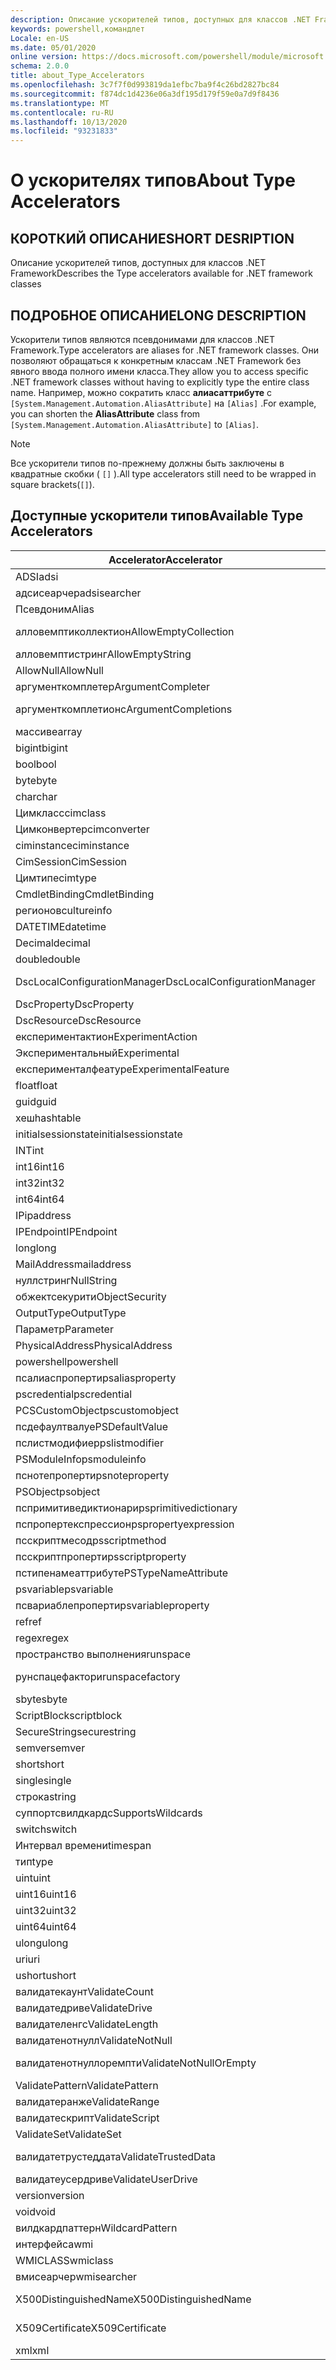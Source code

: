 ```yaml
---
description: Описание ускорителей типов, доступных для классов .NET Framework
keywords: powershell,командлет
Locale: en-US
ms.date: 05/01/2020
online version: https://docs.microsoft.com/powershell/module/microsoft.powershell.core/about/about_type_accelerators?view=powershell-7.1&WT.mc_id=ps-gethelp
schema: 2.0.0
title: about_Type_Accelerators
ms.openlocfilehash: 3c7f7f0d993819da1efbc7ba9f4c26bd2827bc84
ms.sourcegitcommit: f874dc1d4236e06a3df195d179f59e0a7d9f8436
ms.translationtype: MT
ms.contentlocale: ru-RU
ms.lasthandoff: 10/13/2020
ms.locfileid: "93231833"
---
```

# <a name="about-type-accelerators"></a><span data-ttu-id="d38cb-104">О ускорителях типов</span><span class="sxs-lookup"><span data-stu-id="d38cb-104">About Type Accelerators</span></span>

## <a name="short-desription"></a><span data-ttu-id="d38cb-105">КОРОТКИЙ ОПИСАНИЕ</span><span class="sxs-lookup"><span data-stu-id="d38cb-105">SHORT DESRIPTION</span></span>
<span data-ttu-id="d38cb-106">Описание ускорителей типов, доступных для классов .NET Framework</span><span class="sxs-lookup"><span data-stu-id="d38cb-106">Describes the Type accelerators available for .NET framework classes</span></span>

## <a name="long-description"></a><span data-ttu-id="d38cb-107">ПОДРОБНОЕ ОПИСАНИЕ</span><span class="sxs-lookup"><span data-stu-id="d38cb-107">LONG DESCRIPTION</span></span>

<span data-ttu-id="d38cb-108">Ускорители типов являются псевдонимами для классов .NET Framework.</span><span class="sxs-lookup"><span data-stu-id="d38cb-108">Type accelerators are aliases for .NET framework classes.</span></span> <span data-ttu-id="d38cb-109">Они позволяют обращаться к конкретным классам .NET Framework без явного ввода полного имени класса.</span><span class="sxs-lookup"><span data-stu-id="d38cb-109">They allow you to access specific .NET framework classes without having to explicitly type the entire class name.</span></span> <span data-ttu-id="d38cb-110">Например, можно сократить класс **алиасаттрибуте** с `[System.Management.Automation.AliasAttribute]` на `[Alias]` .</span><span class="sxs-lookup"><span data-stu-id="d38cb-110">For example, you can shorten the **AliasAttribute** class from `[System.Management.Automation.AliasAttribute]` to `[Alias]`.</span></span>

> [!NOTE]
> <span data-ttu-id="d38cb-111">Все ускорители типов по-прежнему должны быть заключены в квадратные скобки ( `[]` ).</span><span class="sxs-lookup"><span data-stu-id="d38cb-111">All type accelerators still need to be wrapped in square brackets(`[]`).</span></span>

## <a name="available-type-accelerators"></a><span data-ttu-id="d38cb-112">Доступные ускорители типов</span><span class="sxs-lookup"><span data-stu-id="d38cb-112">Available Type Accelerators</span></span>

|        <span data-ttu-id="d38cb-113">Accelerator</span><span class="sxs-lookup"><span data-stu-id="d38cb-113">Accelerator</span></span>          |                           <span data-ttu-id="d38cb-114">Полное имя класса</span><span class="sxs-lookup"><span data-stu-id="d38cb-114">Full Class Name</span></span>                           |
|---------------------------- | ------------------------------------------------------------------- |
|<span data-ttu-id="d38cb-115">ADSI</span><span class="sxs-lookup"><span data-stu-id="d38cb-115">adsi</span></span>                         | <span data-ttu-id="d38cb-116">System. DirectoryServices. DirectoryEntry</span><span class="sxs-lookup"><span data-stu-id="d38cb-116">System.DirectoryServices.DirectoryEntry</span></span>                             |
|<span data-ttu-id="d38cb-117">адсисеарчер</span><span class="sxs-lookup"><span data-stu-id="d38cb-117">adsisearcher</span></span>                 | <span data-ttu-id="d38cb-118">System. DirectoryServices. DirectorySearcher</span><span class="sxs-lookup"><span data-stu-id="d38cb-118">System.DirectoryServices.DirectorySearcher</span></span>                          |
|<span data-ttu-id="d38cb-119">Псевдоним</span><span class="sxs-lookup"><span data-stu-id="d38cb-119">Alias</span></span>                        | <span data-ttu-id="d38cb-120">System. Management. Automation. Алиасаттрибуте</span><span class="sxs-lookup"><span data-stu-id="d38cb-120">System.Management.Automation.AliasAttribute</span></span>                         |
|<span data-ttu-id="d38cb-121">алловемптиколлектион</span><span class="sxs-lookup"><span data-stu-id="d38cb-121">AllowEmptyCollection</span></span>         | <span data-ttu-id="d38cb-122">System. Management. Automation. Алловемптиколлектионаттрибуте</span><span class="sxs-lookup"><span data-stu-id="d38cb-122">System.Management.Automation.AllowEmptyCollectionAttribute</span></span>          |
|<span data-ttu-id="d38cb-123">алловемптистринг</span><span class="sxs-lookup"><span data-stu-id="d38cb-123">AllowEmptyString</span></span>             | <span data-ttu-id="d38cb-124">System. Management. Automation. Алловемптистрингаттрибуте</span><span class="sxs-lookup"><span data-stu-id="d38cb-124">System.Management.Automation.AllowEmptyStringAttribute</span></span>              |
|<span data-ttu-id="d38cb-125">AllowNull</span><span class="sxs-lookup"><span data-stu-id="d38cb-125">AllowNull</span></span>                    | <span data-ttu-id="d38cb-126">System. Management. Automation. Алловнуллаттрибуте</span><span class="sxs-lookup"><span data-stu-id="d38cb-126">System.Management.Automation.AllowNullAttribute</span></span>                     |
|<span data-ttu-id="d38cb-127">аргументкомплетер</span><span class="sxs-lookup"><span data-stu-id="d38cb-127">ArgumentCompleter</span></span>            | <span data-ttu-id="d38cb-128">System. Management. Automation. Аргументкомплетераттрибуте</span><span class="sxs-lookup"><span data-stu-id="d38cb-128">System.Management.Automation.ArgumentCompleterAttribute</span></span>             |
|<span data-ttu-id="d38cb-129">аргументкомплетионс</span><span class="sxs-lookup"><span data-stu-id="d38cb-129">ArgumentCompletions</span></span>          | <span data-ttu-id="d38cb-130">System. Management. Automation. Аргументкомплетионсаттрибуте</span><span class="sxs-lookup"><span data-stu-id="d38cb-130">System.Management.Automation.ArgumentCompletionsAttribute</span></span>           |
|<span data-ttu-id="d38cb-131">массиве</span><span class="sxs-lookup"><span data-stu-id="d38cb-131">array</span></span>                        | <span data-ttu-id="d38cb-132">System.Array</span><span class="sxs-lookup"><span data-stu-id="d38cb-132">System.Array</span></span>                                                        |
|<span data-ttu-id="d38cb-133">bigint</span><span class="sxs-lookup"><span data-stu-id="d38cb-133">bigint</span></span>                       | <span data-ttu-id="d38cb-134">System. Numerics. BigInteger</span><span class="sxs-lookup"><span data-stu-id="d38cb-134">System.Numerics.BigInteger</span></span>                                          |
|<span data-ttu-id="d38cb-135">bool</span><span class="sxs-lookup"><span data-stu-id="d38cb-135">bool</span></span>                         | <span data-ttu-id="d38cb-136">System.Boolean</span><span class="sxs-lookup"><span data-stu-id="d38cb-136">System.Boolean</span></span>                                                      |
|<span data-ttu-id="d38cb-137">byte</span><span class="sxs-lookup"><span data-stu-id="d38cb-137">byte</span></span>                         | <span data-ttu-id="d38cb-138">System.Byte</span><span class="sxs-lookup"><span data-stu-id="d38cb-138">System.Byte</span></span>                                                         |
|<span data-ttu-id="d38cb-139">char</span><span class="sxs-lookup"><span data-stu-id="d38cb-139">char</span></span>                         | <span data-ttu-id="d38cb-140">System.Char</span><span class="sxs-lookup"><span data-stu-id="d38cb-140">System.Char</span></span>                                                         |
|<span data-ttu-id="d38cb-141">Цимкласс</span><span class="sxs-lookup"><span data-stu-id="d38cb-141">cimclass</span></span>                     | <span data-ttu-id="d38cb-142">Microsoft. Management. Infrastructure. Цимкласс</span><span class="sxs-lookup"><span data-stu-id="d38cb-142">Microsoft.Management.Infrastructure.CimClass</span></span>                        |
|<span data-ttu-id="d38cb-143">Цимконвертер</span><span class="sxs-lookup"><span data-stu-id="d38cb-143">cimconverter</span></span>                 | <span data-ttu-id="d38cb-144">Microsoft. Management. Infrastructure. Цимконвертер</span><span class="sxs-lookup"><span data-stu-id="d38cb-144">Microsoft.Management.Infrastructure.CimConverter</span></span>                    |
|<span data-ttu-id="d38cb-145">ciminstance</span><span class="sxs-lookup"><span data-stu-id="d38cb-145">ciminstance</span></span>                  | <span data-ttu-id="d38cb-146">Microsoft.Management.Infrastructure.CimInstance</span><span class="sxs-lookup"><span data-stu-id="d38cb-146">Microsoft.Management.Infrastructure.CimInstance</span></span>                     |
|<span data-ttu-id="d38cb-147">CimSession</span><span class="sxs-lookup"><span data-stu-id="d38cb-147">CimSession</span></span>                   | <span data-ttu-id="d38cb-148">Microsoft.Management.Infrastructure.CimSession</span><span class="sxs-lookup"><span data-stu-id="d38cb-148">Microsoft.Management.Infrastructure.CimSession</span></span>                      |
|<span data-ttu-id="d38cb-149">Цимтипе</span><span class="sxs-lookup"><span data-stu-id="d38cb-149">cimtype</span></span>                      | <span data-ttu-id="d38cb-150">Microsoft. Management. Infrastructure. Цимтипе</span><span class="sxs-lookup"><span data-stu-id="d38cb-150">Microsoft.Management.Infrastructure.CimType</span></span>                         |
|<span data-ttu-id="d38cb-151">CmdletBinding</span><span class="sxs-lookup"><span data-stu-id="d38cb-151">CmdletBinding</span></span>                | <span data-ttu-id="d38cb-152">System. Management. Automation. Кмдлетбиндингаттрибуте</span><span class="sxs-lookup"><span data-stu-id="d38cb-152">System.Management.Automation.CmdletBindingAttribute</span></span>                 |
|<span data-ttu-id="d38cb-153">регионов</span><span class="sxs-lookup"><span data-stu-id="d38cb-153">cultureinfo</span></span>                  | <span data-ttu-id="d38cb-154">System. Globalization. CultureInfo</span><span class="sxs-lookup"><span data-stu-id="d38cb-154">System.Globalization.CultureInfo</span></span>                                    |
|<span data-ttu-id="d38cb-155">DATETIME</span><span class="sxs-lookup"><span data-stu-id="d38cb-155">datetime</span></span>                     | <span data-ttu-id="d38cb-156">System.DateTime</span><span class="sxs-lookup"><span data-stu-id="d38cb-156">System.DateTime</span></span>                                                     |
|<span data-ttu-id="d38cb-157">Decimal</span><span class="sxs-lookup"><span data-stu-id="d38cb-157">decimal</span></span>                      | <span data-ttu-id="d38cb-158">System.Decimal</span><span class="sxs-lookup"><span data-stu-id="d38cb-158">System.Decimal</span></span>                                                      |
|<span data-ttu-id="d38cb-159">double</span><span class="sxs-lookup"><span data-stu-id="d38cb-159">double</span></span>                       | <span data-ttu-id="d38cb-160">System.Double</span><span class="sxs-lookup"><span data-stu-id="d38cb-160">System.Double</span></span>                                                       |
|<span data-ttu-id="d38cb-161">DscLocalConfigurationManager</span><span class="sxs-lookup"><span data-stu-id="d38cb-161">DscLocalConfigurationManager</span></span> | <span data-ttu-id="d38cb-162">System. Management. Automation. Дсклокалконфигуратионманажераттрибуте</span><span class="sxs-lookup"><span data-stu-id="d38cb-162">System.Management.Automation.DscLocalConfigurationManagerAttribute</span></span>  |
|<span data-ttu-id="d38cb-163">DscProperty</span><span class="sxs-lookup"><span data-stu-id="d38cb-163">DscProperty</span></span>                  | <span data-ttu-id="d38cb-164">System. Management. Automation. Дскпропертяттрибуте</span><span class="sxs-lookup"><span data-stu-id="d38cb-164">System.Management.Automation.DscPropertyAttribute</span></span>                   |
|<span data-ttu-id="d38cb-165">DscResource</span><span class="sxs-lookup"><span data-stu-id="d38cb-165">DscResource</span></span>                  | <span data-ttu-id="d38cb-166">System. Management. Automation. Дскресаурцеаттрибуте</span><span class="sxs-lookup"><span data-stu-id="d38cb-166">System.Management.Automation.DscResourceAttribute</span></span>                   |
|<span data-ttu-id="d38cb-167">експериментактион</span><span class="sxs-lookup"><span data-stu-id="d38cb-167">ExperimentAction</span></span>             | <span data-ttu-id="d38cb-168">System. Management. Automation. Експериментактион</span><span class="sxs-lookup"><span data-stu-id="d38cb-168">System.Management.Automation.ExperimentAction</span></span>                       |
|<span data-ttu-id="d38cb-169">Экспериментальный</span><span class="sxs-lookup"><span data-stu-id="d38cb-169">Experimental</span></span>                 | <span data-ttu-id="d38cb-170">System. Management. Automation. Експерименталаттрибуте</span><span class="sxs-lookup"><span data-stu-id="d38cb-170">System.Management.Automation.ExperimentalAttribute</span></span>                  |
|<span data-ttu-id="d38cb-171">експерименталфеатуре</span><span class="sxs-lookup"><span data-stu-id="d38cb-171">ExperimentalFeature</span></span>          | <span data-ttu-id="d38cb-172">System. Management. Automation. Експерименталфеатуре</span><span class="sxs-lookup"><span data-stu-id="d38cb-172">System.Management.Automation.ExperimentalFeature</span></span>                    |
|<span data-ttu-id="d38cb-173">float</span><span class="sxs-lookup"><span data-stu-id="d38cb-173">float</span></span>                        | <span data-ttu-id="d38cb-174">System.Single</span><span class="sxs-lookup"><span data-stu-id="d38cb-174">System.Single</span></span>                                                       |
|<span data-ttu-id="d38cb-175">guid</span><span class="sxs-lookup"><span data-stu-id="d38cb-175">guid</span></span>                         | <span data-ttu-id="d38cb-176">System.Guid</span><span class="sxs-lookup"><span data-stu-id="d38cb-176">System.Guid</span></span>                                                         |
|<span data-ttu-id="d38cb-177">хеш</span><span class="sxs-lookup"><span data-stu-id="d38cb-177">hashtable</span></span>                    | <span data-ttu-id="d38cb-178">System.Collections.Hashtable</span><span class="sxs-lookup"><span data-stu-id="d38cb-178">System.Collections.Hashtable</span></span>                                        |
|<span data-ttu-id="d38cb-179">initialsessionstate</span><span class="sxs-lookup"><span data-stu-id="d38cb-179">initialsessionstate</span></span>          | <span data-ttu-id="d38cb-180">System.Management.Automation.Runspaces.IniТиалсессионстате</span><span class="sxs-lookup"><span data-stu-id="d38cb-180">System.Management.Automation.Runspaces.InitialSessionState</span></span>          |
|<span data-ttu-id="d38cb-181">INT</span><span class="sxs-lookup"><span data-stu-id="d38cb-181">int</span></span>                          | <span data-ttu-id="d38cb-182">System.Int32</span><span class="sxs-lookup"><span data-stu-id="d38cb-182">System.Int32</span></span>                                                        |
|<span data-ttu-id="d38cb-183">int16</span><span class="sxs-lookup"><span data-stu-id="d38cb-183">int16</span></span>                        | <span data-ttu-id="d38cb-184">System.Int16</span><span class="sxs-lookup"><span data-stu-id="d38cb-184">System.Int16</span></span>                                                        |
|<span data-ttu-id="d38cb-185">int32</span><span class="sxs-lookup"><span data-stu-id="d38cb-185">int32</span></span>                        | <span data-ttu-id="d38cb-186">System.Int32</span><span class="sxs-lookup"><span data-stu-id="d38cb-186">System.Int32</span></span>                                                        |
|<span data-ttu-id="d38cb-187">int64</span><span class="sxs-lookup"><span data-stu-id="d38cb-187">int64</span></span>                        | <span data-ttu-id="d38cb-188">System.Int64</span><span class="sxs-lookup"><span data-stu-id="d38cb-188">System.Int64</span></span>                                                        |
|<span data-ttu-id="d38cb-189">IP</span><span class="sxs-lookup"><span data-stu-id="d38cb-189">ipaddress</span></span>                    | <span data-ttu-id="d38cb-190">System .NET. IPAddress</span><span class="sxs-lookup"><span data-stu-id="d38cb-190">System.Net.IPAddress</span></span>                                                |
|<span data-ttu-id="d38cb-191">IPEndpoint</span><span class="sxs-lookup"><span data-stu-id="d38cb-191">IPEndpoint</span></span>                   | <span data-ttu-id="d38cb-192">System .NET. IPEndPoint</span><span class="sxs-lookup"><span data-stu-id="d38cb-192">System.Net.IPEndPoint</span></span>                                               |
|<span data-ttu-id="d38cb-193">long</span><span class="sxs-lookup"><span data-stu-id="d38cb-193">long</span></span>                         | <span data-ttu-id="d38cb-194">System.Int64</span><span class="sxs-lookup"><span data-stu-id="d38cb-194">System.Int64</span></span>                                                        |
|<span data-ttu-id="d38cb-195">MailAddress</span><span class="sxs-lookup"><span data-stu-id="d38cb-195">mailaddress</span></span>                  | <span data-ttu-id="d38cb-196">System .NET. mail. MailAddress</span><span class="sxs-lookup"><span data-stu-id="d38cb-196">System.Net.Mail.MailAddress</span></span>                                         |
|<span data-ttu-id="d38cb-197">нуллстринг</span><span class="sxs-lookup"><span data-stu-id="d38cb-197">NullString</span></span>                   | <span data-ttu-id="d38cb-198">System. Management. Automation. Language. Нуллстринг</span><span class="sxs-lookup"><span data-stu-id="d38cb-198">System.Management.Automation.Language.NullString</span></span>                    |
|<span data-ttu-id="d38cb-199">обжектсекурити</span><span class="sxs-lookup"><span data-stu-id="d38cb-199">ObjectSecurity</span></span>               | <span data-ttu-id="d38cb-200">System. Security. AccessControl. Обжектсекурити</span><span class="sxs-lookup"><span data-stu-id="d38cb-200">System.Security.AccessControl.ObjectSecurity</span></span>                        |
|<span data-ttu-id="d38cb-201">OutputType</span><span class="sxs-lookup"><span data-stu-id="d38cb-201">OutputType</span></span>                   | <span data-ttu-id="d38cb-202">System. Management. Automation. Аутпуттипеаттрибуте</span><span class="sxs-lookup"><span data-stu-id="d38cb-202">System.Management.Automation.OutputTypeAttribute</span></span>                    |
|<span data-ttu-id="d38cb-203">Параметр</span><span class="sxs-lookup"><span data-stu-id="d38cb-203">Parameter</span></span>                    | <span data-ttu-id="d38cb-204">System. Management. Automation. Параметераттрибуте</span><span class="sxs-lookup"><span data-stu-id="d38cb-204">System.Management.Automation.ParameterAttribute</span></span>                     |
|<span data-ttu-id="d38cb-205">PhysicalAddress</span><span class="sxs-lookup"><span data-stu-id="d38cb-205">PhysicalAddress</span></span>              | <span data-ttu-id="d38cb-206">System .NET. NetworkInformation. PhysicalAddress</span><span class="sxs-lookup"><span data-stu-id="d38cb-206">System.Net.NetworkInformation.PhysicalAddress</span></span>                       |
|<span data-ttu-id="d38cb-207">powershell</span><span class="sxs-lookup"><span data-stu-id="d38cb-207">powershell</span></span>                   | <span data-ttu-id="d38cb-208">System. Management. Automation. PowerShell</span><span class="sxs-lookup"><span data-stu-id="d38cb-208">System.Management.Automation.PowerShell</span></span>                             |
|<span data-ttu-id="d38cb-209">псалиаспроперти</span><span class="sxs-lookup"><span data-stu-id="d38cb-209">psaliasproperty</span></span>              | <span data-ttu-id="d38cb-210">System. Management. Automation. Псалиаспроперти</span><span class="sxs-lookup"><span data-stu-id="d38cb-210">System.Management.Automation.PSAliasProperty</span></span>                        |
|<span data-ttu-id="d38cb-211">pscredential</span><span class="sxs-lookup"><span data-stu-id="d38cb-211">pscredential</span></span>                 | <span data-ttu-id="d38cb-212">System.Management.Automation.PSCredential</span><span class="sxs-lookup"><span data-stu-id="d38cb-212">System.Management.Automation.PSCredential</span></span>                           |
|<span data-ttu-id="d38cb-213">PCSCustomObject</span><span class="sxs-lookup"><span data-stu-id="d38cb-213">pscustomobject</span></span>               | <span data-ttu-id="d38cb-214">System.Management.Automation.PSObject</span><span class="sxs-lookup"><span data-stu-id="d38cb-214">System.Management.Automation.PSObject</span></span>                               |
|<span data-ttu-id="d38cb-215">псдефаултвалуе</span><span class="sxs-lookup"><span data-stu-id="d38cb-215">PSDefaultValue</span></span>               | <span data-ttu-id="d38cb-216">System.Management.Automation.PSDЕфаултвалуеаттрибуте</span><span class="sxs-lookup"><span data-stu-id="d38cb-216">System.Management.Automation.PSDefaultValueAttribute</span></span>                |
|<span data-ttu-id="d38cb-217">пслистмодифиер</span><span class="sxs-lookup"><span data-stu-id="d38cb-217">pslistmodifier</span></span>               | <span data-ttu-id="d38cb-218">System. Management. Automation. Пслистмодифиер</span><span class="sxs-lookup"><span data-stu-id="d38cb-218">System.Management.Automation.PSListModifier</span></span>                         |
|<span data-ttu-id="d38cb-219">PSModuleInfo</span><span class="sxs-lookup"><span data-stu-id="d38cb-219">psmoduleinfo</span></span>                 | <span data-ttu-id="d38cb-220">System.Management.Automation.PSModuleInfo</span><span class="sxs-lookup"><span data-stu-id="d38cb-220">System.Management.Automation.PSModuleInfo</span></span>                           |
|<span data-ttu-id="d38cb-221">пснотепроперти</span><span class="sxs-lookup"><span data-stu-id="d38cb-221">psnoteproperty</span></span>               | <span data-ttu-id="d38cb-222">System. Management. Automation. Пснотепроперти</span><span class="sxs-lookup"><span data-stu-id="d38cb-222">System.Management.Automation.PSNoteProperty</span></span>                         |
|<span data-ttu-id="d38cb-223">PSObject</span><span class="sxs-lookup"><span data-stu-id="d38cb-223">psobject</span></span>                     | <span data-ttu-id="d38cb-224">System.Management.Automation.PSObject</span><span class="sxs-lookup"><span data-stu-id="d38cb-224">System.Management.Automation.PSObject</span></span>                               |
|<span data-ttu-id="d38cb-225">пспримитиведиктионари</span><span class="sxs-lookup"><span data-stu-id="d38cb-225">psprimitivedictionary</span></span>        | <span data-ttu-id="d38cb-226">System. Management. Automation. Пспримитиведиктионари</span><span class="sxs-lookup"><span data-stu-id="d38cb-226">System.Management.Automation.PSPrimitiveDictionary</span></span>                  |
|<span data-ttu-id="d38cb-227">пспропертекспрессион</span><span class="sxs-lookup"><span data-stu-id="d38cb-227">pspropertyexpression</span></span>         | <span data-ttu-id="d38cb-228">Microsoft. PowerShell. Commands. Пспропертекспрессион</span><span class="sxs-lookup"><span data-stu-id="d38cb-228">Microsoft.PowerShell.Commands.PSPropertyExpression</span></span>                  |
|<span data-ttu-id="d38cb-229">псскриптмесод</span><span class="sxs-lookup"><span data-stu-id="d38cb-229">psscriptmethod</span></span>               | <span data-ttu-id="d38cb-230">System. Management. Automation. Псскриптмесод</span><span class="sxs-lookup"><span data-stu-id="d38cb-230">System.Management.Automation.PSScriptMethod</span></span>                         |
|<span data-ttu-id="d38cb-231">псскриптпроперти</span><span class="sxs-lookup"><span data-stu-id="d38cb-231">psscriptproperty</span></span>             | <span data-ttu-id="d38cb-232">System. Management. Automation. Псскриптпроперти</span><span class="sxs-lookup"><span data-stu-id="d38cb-232">System.Management.Automation.PSScriptProperty</span></span>                       |
|<span data-ttu-id="d38cb-233">пстипенамеаттрибуте</span><span class="sxs-lookup"><span data-stu-id="d38cb-233">PSTypeNameAttribute</span></span>          | <span data-ttu-id="d38cb-234">System. Management. Automation. Пстипенамеаттрибуте</span><span class="sxs-lookup"><span data-stu-id="d38cb-234">System.Management.Automation.PSTypeNameAttribute</span></span>                    |
|<span data-ttu-id="d38cb-235">psvariable</span><span class="sxs-lookup"><span data-stu-id="d38cb-235">psvariable</span></span>                   | <span data-ttu-id="d38cb-236">System. Management. Automation. PSVariable</span><span class="sxs-lookup"><span data-stu-id="d38cb-236">System.Management.Automation.PSVariable</span></span>                             |
|<span data-ttu-id="d38cb-237">псвариаблепроперти</span><span class="sxs-lookup"><span data-stu-id="d38cb-237">psvariableproperty</span></span>           | <span data-ttu-id="d38cb-238">System. Management. Automation. Псвариаблепроперти</span><span class="sxs-lookup"><span data-stu-id="d38cb-238">System.Management.Automation.PSVariableProperty</span></span>                     |
|<span data-ttu-id="d38cb-239">ref</span><span class="sxs-lookup"><span data-stu-id="d38cb-239">ref</span></span>                          | <span data-ttu-id="d38cb-240">System. Management. Automation. Псреференце</span><span class="sxs-lookup"><span data-stu-id="d38cb-240">System.Management.Automation.PSReference</span></span>                            |
|<span data-ttu-id="d38cb-241">regex</span><span class="sxs-lookup"><span data-stu-id="d38cb-241">regex</span></span>                        | <span data-ttu-id="d38cb-242">System.Text.RegularExpressions.Regex</span><span class="sxs-lookup"><span data-stu-id="d38cb-242">System.Text.RegularExpressions.Regex</span></span>                                |
|<span data-ttu-id="d38cb-243">пространство выполнения</span><span class="sxs-lookup"><span data-stu-id="d38cb-243">runspace</span></span>                     | <span data-ttu-id="d38cb-244">System. Management. Automation. пространства выполнения</span><span class="sxs-lookup"><span data-stu-id="d38cb-244">System.Management.Automation.Runspaces.Runspace</span></span>                     |
|<span data-ttu-id="d38cb-245">рунспацефактори</span><span class="sxs-lookup"><span data-stu-id="d38cb-245">runspacefactory</span></span>              | <span data-ttu-id="d38cb-246">System. Management. Automation. пространства выполнения. Рунспацефактори</span><span class="sxs-lookup"><span data-stu-id="d38cb-246">System.Management.Automation.Runspaces.RunspaceFactory</span></span>              |
|<span data-ttu-id="d38cb-247">sbyte</span><span class="sxs-lookup"><span data-stu-id="d38cb-247">sbyte</span></span>                        | <span data-ttu-id="d38cb-248">System.SByte</span><span class="sxs-lookup"><span data-stu-id="d38cb-248">System.SByte</span></span>                                                        |
|<span data-ttu-id="d38cb-249">ScriptBlock</span><span class="sxs-lookup"><span data-stu-id="d38cb-249">scriptblock</span></span>                  | <span data-ttu-id="d38cb-250">System. Management. Automation. ScriptBlock</span><span class="sxs-lookup"><span data-stu-id="d38cb-250">System.Management.Automation.ScriptBlock</span></span>                            |
|<span data-ttu-id="d38cb-251">SecureString</span><span class="sxs-lookup"><span data-stu-id="d38cb-251">securestring</span></span>                 | <span data-ttu-id="d38cb-252">System.Security.SecureString</span><span class="sxs-lookup"><span data-stu-id="d38cb-252">System.Security.SecureString</span></span>                                        |
|<span data-ttu-id="d38cb-253">semver</span><span class="sxs-lookup"><span data-stu-id="d38cb-253">semver</span></span>                       | <span data-ttu-id="d38cb-254">System. Management. Automation. Семантикверсион</span><span class="sxs-lookup"><span data-stu-id="d38cb-254">System.Management.Automation.SemanticVersion</span></span>                        |
|<span data-ttu-id="d38cb-255">short</span><span class="sxs-lookup"><span data-stu-id="d38cb-255">short</span></span>                        | <span data-ttu-id="d38cb-256">System.Int16</span><span class="sxs-lookup"><span data-stu-id="d38cb-256">System.Int16</span></span>                                                        |
|<span data-ttu-id="d38cb-257">single</span><span class="sxs-lookup"><span data-stu-id="d38cb-257">single</span></span>                       | <span data-ttu-id="d38cb-258">System.Single</span><span class="sxs-lookup"><span data-stu-id="d38cb-258">System.Single</span></span>                                                       |
|<span data-ttu-id="d38cb-259">строка</span><span class="sxs-lookup"><span data-stu-id="d38cb-259">string</span></span>                       | <span data-ttu-id="d38cb-260">System.String</span><span class="sxs-lookup"><span data-stu-id="d38cb-260">System.String</span></span>                                                       |
|<span data-ttu-id="d38cb-261">суппортсвилдкардс</span><span class="sxs-lookup"><span data-stu-id="d38cb-261">SupportsWildcards</span></span>            | <span data-ttu-id="d38cb-262">System. Management. Automation. Суппортсвилдкардсаттрибуте</span><span class="sxs-lookup"><span data-stu-id="d38cb-262">System.Management.Automation.SupportsWildcardsAttribute</span></span>             |
|<span data-ttu-id="d38cb-263">switch</span><span class="sxs-lookup"><span data-stu-id="d38cb-263">switch</span></span>                       | <span data-ttu-id="d38cb-264">System.Management.Automation.SwitchParameter</span><span class="sxs-lookup"><span data-stu-id="d38cb-264">System.Management.Automation.SwitchParameter</span></span>                        |
|<span data-ttu-id="d38cb-265">Интервал времени</span><span class="sxs-lookup"><span data-stu-id="d38cb-265">timespan</span></span>                     | <span data-ttu-id="d38cb-266">System.TimeSpan</span><span class="sxs-lookup"><span data-stu-id="d38cb-266">System.TimeSpan</span></span>                                                     |
|<span data-ttu-id="d38cb-267">тип</span><span class="sxs-lookup"><span data-stu-id="d38cb-267">type</span></span>                         | <span data-ttu-id="d38cb-268">System.Type</span><span class="sxs-lookup"><span data-stu-id="d38cb-268">System.Type</span></span>                                                         |
|<span data-ttu-id="d38cb-269">uint</span><span class="sxs-lookup"><span data-stu-id="d38cb-269">uint</span></span>                         | <span data-ttu-id="d38cb-270">System.UInt32</span><span class="sxs-lookup"><span data-stu-id="d38cb-270">System.UInt32</span></span>                                                       |
|<span data-ttu-id="d38cb-271">uint16</span><span class="sxs-lookup"><span data-stu-id="d38cb-271">uint16</span></span>                       | <span data-ttu-id="d38cb-272">System.UInt16</span><span class="sxs-lookup"><span data-stu-id="d38cb-272">System.UInt16</span></span>                                                       |
|<span data-ttu-id="d38cb-273">uint32</span><span class="sxs-lookup"><span data-stu-id="d38cb-273">uint32</span></span>                       | <span data-ttu-id="d38cb-274">System.UInt32</span><span class="sxs-lookup"><span data-stu-id="d38cb-274">System.UInt32</span></span>                                                       |
|<span data-ttu-id="d38cb-275">uint64</span><span class="sxs-lookup"><span data-stu-id="d38cb-275">uint64</span></span>                       | <span data-ttu-id="d38cb-276">System.UInt64</span><span class="sxs-lookup"><span data-stu-id="d38cb-276">System.UInt64</span></span>                                                       |
|<span data-ttu-id="d38cb-277">ulong</span><span class="sxs-lookup"><span data-stu-id="d38cb-277">ulong</span></span>                        | <span data-ttu-id="d38cb-278">System.UInt64</span><span class="sxs-lookup"><span data-stu-id="d38cb-278">System.UInt64</span></span>                                                       |
|<span data-ttu-id="d38cb-279">uri</span><span class="sxs-lookup"><span data-stu-id="d38cb-279">uri</span></span>                          | <span data-ttu-id="d38cb-280">System.Uri</span><span class="sxs-lookup"><span data-stu-id="d38cb-280">System.Uri</span></span>                                                          |
|<span data-ttu-id="d38cb-281">ushort</span><span class="sxs-lookup"><span data-stu-id="d38cb-281">ushort</span></span>                       | <span data-ttu-id="d38cb-282">System.UInt16</span><span class="sxs-lookup"><span data-stu-id="d38cb-282">System.UInt16</span></span>                                                       |
|<span data-ttu-id="d38cb-283">валидатекаунт</span><span class="sxs-lookup"><span data-stu-id="d38cb-283">ValidateCount</span></span>                | <span data-ttu-id="d38cb-284">System. Management. Automation. Валидатекаунтаттрибуте</span><span class="sxs-lookup"><span data-stu-id="d38cb-284">System.Management.Automation.ValidateCountAttribute</span></span>                 |
|<span data-ttu-id="d38cb-285">валидатедриве</span><span class="sxs-lookup"><span data-stu-id="d38cb-285">ValidateDrive</span></span>                | <span data-ttu-id="d38cb-286">System. Management. Automation. Валидатедривеаттрибуте</span><span class="sxs-lookup"><span data-stu-id="d38cb-286">System.Management.Automation.ValidateDriveAttribute</span></span>                 |
|<span data-ttu-id="d38cb-287">валидателенгс</span><span class="sxs-lookup"><span data-stu-id="d38cb-287">ValidateLength</span></span>               | <span data-ttu-id="d38cb-288">System. Management. Automation. Валидателенгсаттрибуте</span><span class="sxs-lookup"><span data-stu-id="d38cb-288">System.Management.Automation.ValidateLengthAttribute</span></span>                |
|<span data-ttu-id="d38cb-289">валидатенотнулл</span><span class="sxs-lookup"><span data-stu-id="d38cb-289">ValidateNotNull</span></span>              | <span data-ttu-id="d38cb-290">System. Management. Automation. Валидатенотнуллаттрибуте</span><span class="sxs-lookup"><span data-stu-id="d38cb-290">System.Management.Automation.ValidateNotNullAttribute</span></span>               |
|<span data-ttu-id="d38cb-291">валидатенотнуллоремпти</span><span class="sxs-lookup"><span data-stu-id="d38cb-291">ValidateNotNullOrEmpty</span></span>       | <span data-ttu-id="d38cb-292">System. Management. Automation. Валидатенотнуллоремптяттрибуте</span><span class="sxs-lookup"><span data-stu-id="d38cb-292">System.Management.Automation.ValidateNotNullOrEmptyAttribute</span></span>        |
|<span data-ttu-id="d38cb-293">ValidatePattern</span><span class="sxs-lookup"><span data-stu-id="d38cb-293">ValidatePattern</span></span>              | <span data-ttu-id="d38cb-294">System. Management. Automation. Валидатепаттернаттрибуте</span><span class="sxs-lookup"><span data-stu-id="d38cb-294">System.Management.Automation.ValidatePatternAttribute</span></span>               |
|<span data-ttu-id="d38cb-295">валидатеранже</span><span class="sxs-lookup"><span data-stu-id="d38cb-295">ValidateRange</span></span>                | <span data-ttu-id="d38cb-296">System. Management. Automation. Валидатеранжеаттрибуте</span><span class="sxs-lookup"><span data-stu-id="d38cb-296">System.Management.Automation.ValidateRangeAttribute</span></span>                 |
|<span data-ttu-id="d38cb-297">валидатескрипт</span><span class="sxs-lookup"><span data-stu-id="d38cb-297">ValidateScript</span></span>               | <span data-ttu-id="d38cb-298">System. Management. Automation. Валидатескриптаттрибуте</span><span class="sxs-lookup"><span data-stu-id="d38cb-298">System.Management.Automation.ValidateScriptAttribute</span></span>                |
|<span data-ttu-id="d38cb-299">ValidateSet</span><span class="sxs-lookup"><span data-stu-id="d38cb-299">ValidateSet</span></span>                  | <span data-ttu-id="d38cb-300">System. Management. Automation. Валидатесетаттрибуте</span><span class="sxs-lookup"><span data-stu-id="d38cb-300">System.Management.Automation.ValidateSetAttribute</span></span>                   |
|<span data-ttu-id="d38cb-301">валидатетрустеддата</span><span class="sxs-lookup"><span data-stu-id="d38cb-301">ValidateTrustedData</span></span>          | <span data-ttu-id="d38cb-302">System. Management. Automation. Валидатетрустеддатааттрибуте</span><span class="sxs-lookup"><span data-stu-id="d38cb-302">System.Management.Automation.ValidateTrustedDataAttribute</span></span>           |
|<span data-ttu-id="d38cb-303">валидатеусердриве</span><span class="sxs-lookup"><span data-stu-id="d38cb-303">ValidateUserDrive</span></span>            | <span data-ttu-id="d38cb-304">System. Management. Automation. Валидатеусердривеаттрибуте</span><span class="sxs-lookup"><span data-stu-id="d38cb-304">System.Management.Automation.ValidateUserDriveAttribute</span></span>             |
|<span data-ttu-id="d38cb-305">version</span><span class="sxs-lookup"><span data-stu-id="d38cb-305">version</span></span>                      | <span data-ttu-id="d38cb-306">System.Version</span><span class="sxs-lookup"><span data-stu-id="d38cb-306">System.Version</span></span>                                                      |
|<span data-ttu-id="d38cb-307">void</span><span class="sxs-lookup"><span data-stu-id="d38cb-307">void</span></span>                         | <span data-ttu-id="d38cb-308">System.Void</span><span class="sxs-lookup"><span data-stu-id="d38cb-308">System.Void</span></span>                                                         |
|<span data-ttu-id="d38cb-309">вилдкардпаттерн</span><span class="sxs-lookup"><span data-stu-id="d38cb-309">WildcardPattern</span></span>              | <span data-ttu-id="d38cb-310">System. Management. Automation. Вилдкардпаттерн</span><span class="sxs-lookup"><span data-stu-id="d38cb-310">System.Management.Automation.WildcardPattern</span></span>                        |
|<span data-ttu-id="d38cb-311">интерфейса</span><span class="sxs-lookup"><span data-stu-id="d38cb-311">wmi</span></span>                          | <span data-ttu-id="d38cb-312">System. Management. ManagementObject</span><span class="sxs-lookup"><span data-stu-id="d38cb-312">System.Management.ManagementObject</span></span>                                  |
|<span data-ttu-id="d38cb-313">WMICLASS</span><span class="sxs-lookup"><span data-stu-id="d38cb-313">wmiclass</span></span>                     | <span data-ttu-id="d38cb-314">System. Management. Манажементкласс</span><span class="sxs-lookup"><span data-stu-id="d38cb-314">System.Management.ManagementClass</span></span>                                   |
|<span data-ttu-id="d38cb-315">вмисеарчер</span><span class="sxs-lookup"><span data-stu-id="d38cb-315">wmisearcher</span></span>                  | <span data-ttu-id="d38cb-316">System. Management. Манажементобжектсеарчер</span><span class="sxs-lookup"><span data-stu-id="d38cb-316">System.Management.ManagementObjectSearcher</span></span>                          |
|<span data-ttu-id="d38cb-317">X500DistinguishedName</span><span class="sxs-lookup"><span data-stu-id="d38cb-317">X500DistinguishedName</span></span>        | <span data-ttu-id="d38cb-318">System. Security. Cryptography. X509Certificates. X500DistinguishedName</span><span class="sxs-lookup"><span data-stu-id="d38cb-318">System.Security.Cryptography.X509Certificates.X500DistinguishedName</span></span> |
|<span data-ttu-id="d38cb-319">X509Certificate</span><span class="sxs-lookup"><span data-stu-id="d38cb-319">X509Certificate</span></span>              | <span data-ttu-id="d38cb-320">System. Security. Cryptography. X509Certificates. X509Certificate</span><span class="sxs-lookup"><span data-stu-id="d38cb-320">System.Security.Cryptography.X509Certificates.X509Certificate</span></span>       |
|<span data-ttu-id="d38cb-321">xml</span><span class="sxs-lookup"><span data-stu-id="d38cb-321">xml</span></span>                          | <span data-ttu-id="d38cb-322">System.Xml.Xmlдокумент</span><span class="sxs-lookup"><span data-stu-id="d38cb-322">System.Xml.XmlDocument</span></span>                                              |

